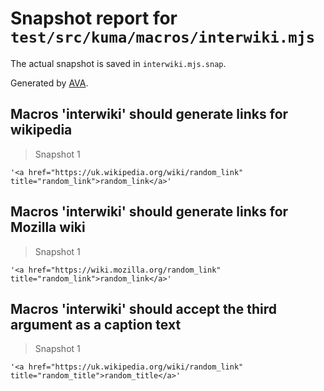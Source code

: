 # Snapshot report for `test/src/kuma/macros/interwiki.mjs`

The actual snapshot is saved in `interwiki.mjs.snap`.

Generated by [AVA](https://avajs.dev).

## Macros 'interwiki' should generate links for wikipedia

> Snapshot 1

    '<a href="https://uk.wikipedia.org/wiki/random_link" title="random_link">random_link</a>'

## Macros 'interwiki' should generate links for Mozilla wiki

> Snapshot 1

    '<a href="https://wiki.mozilla.org/random_link" title="random_link">random_link</a>'

## Macros 'interwiki' should accept the third argument as a caption text

> Snapshot 1

    '<a href="https://uk.wikipedia.org/wiki/random_link" title="random_title">random_title</a>'
